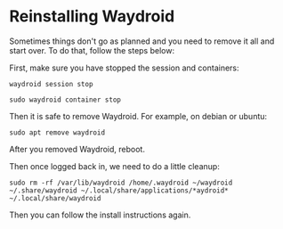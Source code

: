 # Reinstalling Waydroid

Sometimes things don't go as planned and you need to remove it all and start over. To do that, follow the steps below:

First, make sure you have stopped the session and containers:


``waydroid session stop``

``sudo waydroid container stop``

Then it is safe to remove Waydroid. For example, on debian or ubuntu:

``sudo apt remove waydroid``

After you removed Waydroid, reboot.

Then once logged back in, we need to do a little cleanup:

``
sudo rm -rf /var/lib/waydroid /home/.waydroid ~/waydroid ~/.share/waydroid ~/.local/share/applications/*aydroid* ~/.local/share/waydroid
``

Then you can follow the install instructions again.
